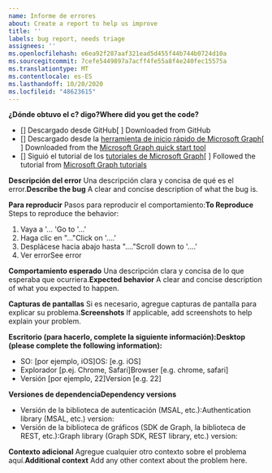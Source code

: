 ```yaml
---
name: Informe de errores
about: Create a report to help us improve
title: ''
labels: bug report, needs triage
assignees: ''
ms.openlocfilehash: e6ea92f287aaf321ead5d455f44b744b0724d10a
ms.sourcegitcommit: 7cefe5449897a7acff4fe55a8f4e240fec15575a
ms.translationtype: MT
ms.contentlocale: es-ES
ms.lasthandoff: 10/20/2020
ms.locfileid: "48623615"
---
```

<span data-ttu-id="eaf03-102">**¿Dónde obtuvo el c? digo?**</span><span class="sxs-lookup"><span data-stu-id="eaf03-102">**Where did you get the code?**</span></span>
- <span data-ttu-id="eaf03-103">[] Descargado desde GitHub</span><span class="sxs-lookup"><span data-stu-id="eaf03-103">[ ] Downloaded from GitHub</span></span>
- <span data-ttu-id="eaf03-104">[] Descargado desde la [herramienta de inicio rápido de Microsoft Graph](https://developer.microsoft.com/graph/quick-start)</span><span class="sxs-lookup"><span data-stu-id="eaf03-104">[ ] Downloaded from the [Microsoft Graph quick start tool](https://developer.microsoft.com/graph/quick-start)</span></span>
- <span data-ttu-id="eaf03-105">[] Siguió el tutorial de los [tutoriales de Microsoft Graph](https://docs.microsoft.com/graph/tutorials)</span><span class="sxs-lookup"><span data-stu-id="eaf03-105">[ ] Followed the tutorial from [Microsoft Graph tutorials](https://docs.microsoft.com/graph/tutorials)</span></span>

<span data-ttu-id="eaf03-106">**Descripción del error** Una descripción clara y concisa de qué es el error.</span><span class="sxs-lookup"><span data-stu-id="eaf03-106">**Describe the bug** A clear and concise description of what the bug is.</span></span>

<span data-ttu-id="eaf03-107">**Para reproducir** Pasos para reproducir el comportamiento:</span><span class="sxs-lookup"><span data-stu-id="eaf03-107">**To Reproduce** Steps to reproduce the behavior:</span></span>
1. <span data-ttu-id="eaf03-108">Vaya a '... '</span><span class="sxs-lookup"><span data-stu-id="eaf03-108">Go to '...'</span></span>
2. <span data-ttu-id="eaf03-109">Haga clic en "..."</span><span class="sxs-lookup"><span data-stu-id="eaf03-109">Click on '....'</span></span>
3. <span data-ttu-id="eaf03-110">Desplácese hacia abajo hasta "...."</span><span class="sxs-lookup"><span data-stu-id="eaf03-110">Scroll down to '....'</span></span>
4. <span data-ttu-id="eaf03-111">Ver error</span><span class="sxs-lookup"><span data-stu-id="eaf03-111">See error</span></span>

<span data-ttu-id="eaf03-112">**Comportamiento esperado** Una descripción clara y concisa de lo que esperaba que ocurriera.</span><span class="sxs-lookup"><span data-stu-id="eaf03-112">**Expected behavior** A clear and concise description of what you expected to happen.</span></span>

<span data-ttu-id="eaf03-113">**Capturas de pantallas** Si es necesario, agregue capturas de pantalla para explicar su problema.</span><span class="sxs-lookup"><span data-stu-id="eaf03-113">**Screenshots** If applicable, add screenshots to help explain your problem.</span></span>

<span data-ttu-id="eaf03-114">**Escritorio (para hacerlo, complete la siguiente información):**</span><span class="sxs-lookup"><span data-stu-id="eaf03-114">**Desktop (please complete the following information):**</span></span>
 - <span data-ttu-id="eaf03-115">SO: [por ejemplo, iOS]</span><span class="sxs-lookup"><span data-stu-id="eaf03-115">OS: [e.g. iOS]</span></span>
 - <span data-ttu-id="eaf03-116">Explorador [p.ej. Chrome, Safari]</span><span class="sxs-lookup"><span data-stu-id="eaf03-116">Browser [e.g. chrome, safari]</span></span>
 - <span data-ttu-id="eaf03-117">Versión [por ejemplo, 22]</span><span class="sxs-lookup"><span data-stu-id="eaf03-117">Version [e.g. 22]</span></span>

<span data-ttu-id="eaf03-118">**Versiones de dependencia**</span><span class="sxs-lookup"><span data-stu-id="eaf03-118">**Dependency versions**</span></span>
 - <span data-ttu-id="eaf03-119">Versión de la biblioteca de autenticación (MSAL, etc.):</span><span class="sxs-lookup"><span data-stu-id="eaf03-119">Authentication library (MSAL, etc.) version:</span></span>
 - <span data-ttu-id="eaf03-120">Versión de la biblioteca de gráficos (SDK de Graph, la biblioteca de REST, etc.):</span><span class="sxs-lookup"><span data-stu-id="eaf03-120">Graph library (Graph SDK, REST library, etc.) version:</span></span>  

<span data-ttu-id="eaf03-121">**Contexto adicional** Agregue cualquier otro contexto sobre el problema aquí.</span><span class="sxs-lookup"><span data-stu-id="eaf03-121">**Additional context** Add any other context about the problem here.</span></span>

